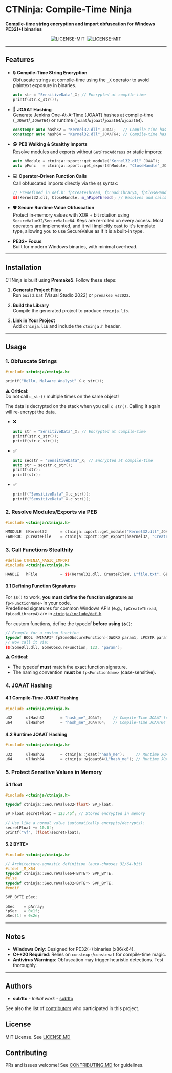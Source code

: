 # CTNinja: Compile-Time Ninja  

**Compile-time string encryption and import obfuscation for Windows PE32(+) binaries**  

<div align="center">
  <a style="margin: 2px;">
    <img alt="LICENSE-MIT" src="https://img.shields.io/badge/language-C%2B%2B20-blue?logo=C%2B%2B">
  </a>
  <a href="https://github.com/sub1to/ctninja/blob/public/LICENSE.MD" style="margin: 2px;">
    <img alt="LICENSE-MIT" src="https://img.shields.io/badge/LICENSE-MIT-green">
  </a>
</div>

---

## Features  
- 🔒 **Compile-Time String Encryption**  
  Obfuscate strings at compile-time using the `_X` operator to avoid plaintext exposure in binaries.  
  ```cpp
  auto str = "SensitiveData"_X; // Encrypted at compile-time
  printf(str.c_str());
  ```
  
- 🎯 **JOAAT Hashing**  
  Generate Jenkins One-At-A-Time (JOAAT) hashes at compile-time (`_JOAAT`/`_JOAAT64`) or runtime (`joaat`/`wjoaat`/`joaat64`/`wjoaat64`).  
  ```cpp
  constexpr auto hash32 = "Kernel32.dll"_JOAAT;   // Compile-time hash
  constexpr auto hash64 = "Kernel32.dll"_JOAAT64; // Compile-time hash
  ```

- 🕵️ **PEB Walking & Stealthy Imports**  
  Resolve modules and exports without `GetProcAddress` or static imports:  
  ```cpp
  auto hModule = ctninja::xport::get_module("Kernel32.dll"_JOAAT);
  auto pFunc   = ctninja::xport::get_export(hModule, "CloseHandle"_JOAAT);
  ```

- 💻 **Operator-Driven Function Calls**  
  Call obfuscated imports directly via the `$$` syntax:  
  ```cpp
  // Predefined in def.h: fpCreateThread, fpLoadLibraryA, fpCloseHandle, etc.
  $$(Kernel32.dll, CloseHandle, m_hPipeThread); // Resolves and calls at runtime
  ```
  
- 🛡️ **Secure Runtime Value Obfuscation**  
  Protect in-memory values with XOR + bit rotation using `SecureValue32`/`SecureValue64`. Keys are re-rolled on every access. 
  Most operators are implemented, and it will implicitly cast to it's template type, allowing you to use SecureValue as if
  it is a built-in type.
  

- **PE32+ Focus**  
  Built for modern Windows binaries, with minimal overhead.

---

## Installation  
CTNinja is built using **Premake5**. Follow these steps:  

1. **Generate Project Files**  
   Run `build.bat` (Visual Studio 2022) or `premake5 vs2022`. 

2. **Build the Library**  
   Compile the generated project to produce `ctninja.lib`.  

3. **Link in Your Project**  
   Add `ctninja.lib` and include the `ctninja.h` header.  


---

## Usage  
### 1. Obfuscate Strings  
```cpp
#include <ctninja/ctninja.h>

printf("Hello, Malware Analyst"_X.c_str());
```

⚠️ **Critical**:  
Do not call `c_str()` multiple times on the same object!

The data is decrypted on the stack when you call `c_str()`. Calling it again will re-encrypt the data.

- ❌
   ```cpp
   auto str = "SensitiveData"_X; // Encrypted at compile-time
   printf(str.c_str());
   printf(str.c_str());
   ```
- ✅
   ```cpp
   auto secstr = "SensitiveData"_X; // Encrypted at compile-time
   auto str = secstr.c_str();
   printf(str);
   printf(str);
   ```
- ✅
   ```cpp
   printf("SensitiveData"_X.c_str());
   printf("SensitiveData"_X.c_str());
   ```

### 2. Resolve Modules/Exports via PEB  
```cpp
#include <ctninja/ctninja.h>

HMODULE  hKernel32      = ctninja::xport::get_module("Kernel32.dll"_JOAAT);
FARPROC  pCreateFile    = ctninja::xport::get_export(hKernel32, "CreateFileW"_JOAAT);
```

### 3. Call Functions Stealthily  
```cpp
#define CTNINJA_MAGIC_IMPORT
#include <ctninja/ctninja.h>

HANDLE   hFile          = $$(Kernel32.dll, CreateFileW, L"file.txt", GENERIC_READ, ...);
```

#### 3.1 Defining Function Signatures  
For `$$()` to work, **you must define the function signature** as `fp<FunctionName>` in your code.  
Predefined signatures for common Windows APIs (e.g., `fpCreateThread`, `fpLoadLibraryA`) are in [`ctninja/include/def.h`](include/def.h).  

For custom functions, define the typedef **before using `$$()`**:  
```cpp
// Example for a custom function
typedef BOOL (WINAPI* fpSomeObscureFunction)(DWORD param1, LPCSTR param2);
// Now call it via:
$$(SomeDll.dll, SomeObscureFunction, 123, "param");
```

⚠️ **Critical**:  
- The typedef **must** match the exact function signature.  
- The naming convention **must** be `fp<FunctionName>` (case-sensitive).  


### 4. JOAAT Hashing  

#### 4.1 Compile-Time JOAAT Hashing  
```cpp
#include <ctninja/ctninja.h>

u32      ulHash32       = "hash_me"_JOAAT;     // Compile-Time JOAAT for static strings
u64      ulHash64       = "hash_me"_JOAAT64;   // Compile-Time JOAAT64 for static strings
```

#### 4.2 Runtime JOAAT Hashing  
```cpp
#include <ctninja/ctninja.h>

u32      ulHash32       = ctninja::joaat("hash_me");     // Runtime JOAAT for dynamic strings
u64      ulHash64       = ctninja::wjoaat64(L"hash_me"); // Runtime JOAAT64 for dynamic strings
```


### 5. Protect Sensitive Values in Memory

#### 5.1 float
```cpp
#include <ctninja/ctninja.h>

typedef ctninja::SecureValue32<float> SV_Float;

SV_Float secretFloat = 123.45f; // Stored encrypted in memory

// Use like a normal value (automatically encrypts/decrypts):
secretFloat += 10.0f;
printf("%f", (float)secretFloat);
```

#### 5.2 BYTE*
```cpp
#include <ctninja/ctninja.h>

// Architecture-agnostic definition (auto-chooses 32/64-bit)
#ifdef _M_X64
typedef ctninja::SecureValue64<BYTE*> SVP_BYTE;
#else
typedef ctninja::SecureValue32<BYTE*> SVP_BYTE;
#endif

SVP_BYTE pSec;

pSec    = pArray;
*pSec	= 0x1f;
pSec[1]	= 0x2e;
```

---

## Notes  
- **Windows Only**: Designed for PE32(+) binaries (x86/x64).  
- **C++20 Required**: Relies on `constexpr`/`consteval` for compile-time magic.  
- **Antivirus Warnings**: Obfuscation may trigger heuristic detections. Test thoroughly.  

---

## Authors  
- **sub1to** - *Initial work* - [sub1to](https://github.com/sub1to)  
  
See also the list of [contributors](https://github.com/sub1to/ctninja/contributors) who participated in this project.  

## License  
MIT License. See [LICENSE.MD](LICENSE.MD)

## Contributing  
PRs and issues welcome! See [CONTRIBUTING.MD](CONTRIBUTING.MD) for guidelines.  
